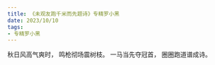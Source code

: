 ```yaml
---
title: 《未观友跑千米而先题诗》专精罗小黑
date: 2023/10/10
tags:
- 专精罗小黑
---
```

秋日风高气爽时，
鸣枪彻场震树枝。
一马当先夺冠首，
圈圈跑道谱成诗。
